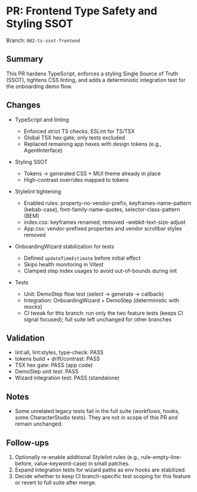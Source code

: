 # PR: Frontend Type Safety and Styling SSOT

Branch: `002-ts-ssot-frontend`

## Summary

This PR hardens TypeScript, enforces a styling Single Source of Truth (SSOT), tightens CSS linting, and adds a deterministic integration test for the onboarding demo flow.

## Changes

- TypeScript and linting
  - Enforced strict TS checks, ESLint for TS/TSX
  - Global TSX hex gate; only tests excluded
  - Replaced remaining app hexes with design tokens (e.g., AgentInterface)

- Styling SSOT
  - Tokens → generated CSS + MUI theme already in place
  - High-contrast overrides mapped to tokens

- Stylelint tightening
  - Enabled rules: property-no-vendor-prefix, keyframes-name-pattern (kebab-case), font-family-name-quotes, selector-class-pattern (BEM)
  - index.css: keyframes renamed; removed -webkit-text-size-adjust
  - App.css: vendor-prefixed properties and vendor scrollbar styles removed

- OnboardingWizard stabilization for tests
  - Defined `updateTimeEstimate` before initial effect
  - Skips health monitoring in Vitest
  - Clamped step index usages to avoid out-of-bounds during init

- Tests
  - Unit: DemoStep flow test (select → generate → callback)
  - Integration: OnboardingWizard + DemoStep (deterministic with mocks)
  - CI tweak for this branch: run only the two feature tests (keeps CI signal focused); full suite left unchanged for other branches

## Validation

- lint:all, lint:styles, type-check: PASS
- tokens build + drift/contrast: PASS
- TSX hex gate: PASS (app code)
- DemoStep unit test: PASS
- Wizard integration test: PASS (standalone)

## Notes

- Some unrelated legacy tests fail in the full suite (workflows, hooks, some CharacterStudio tests). They are not in scope of this PR and remain unchanged.

## Follow-ups

1) Optionally re-enable additional Stylelint rules (e.g., rule-empty-line-before, value-keyword-case) in small patches.
2) Expand integration tests for wizard paths as env hooks are stabilized.
3) Decide whether to keep CI branch-specific test scoping for this feature or revert to full suite after merge.

